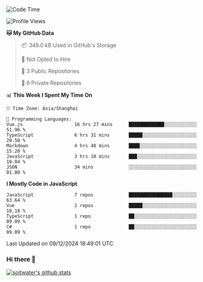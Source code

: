 <!--START_SECTION:waka-->
![Code Time](http://img.shields.io/badge/Code%20Time-4%2C355%20hrs%2030%20mins-blue)

![Profile Views](http://img.shields.io/badge/Profile%20Views-3-blue)

**🐱 My GitHub Data** 

> 📦 349.0 kB Used in GitHub's Storage 
 > 
> 🚫 Not Opted to Hire
 > 
> 📜 3 Public Repositories 
 > 
> 🔑 6 Private Repositories 
 > 
📊 **This Week I Spent My Time On** 

```text
🕑︎ Time Zone: Asia/Shanghai

💬 Programming Languages: 
Vue.js                   16 hrs 27 mins      █████████████░░░░░░░░░░░░   51.96 % 
TypeScript               6 hrs 31 mins       █████░░░░░░░░░░░░░░░░░░░░   20.58 % 
Markdown                 4 hrs 48 mins       ████░░░░░░░░░░░░░░░░░░░░░   15.20 % 
JavaScript               3 hrs 10 mins       ███░░░░░░░░░░░░░░░░░░░░░░   10.04 % 
JSON                     34 mins             ░░░░░░░░░░░░░░░░░░░░░░░░░   01.80 % 
```

**I Mostly Code in JavaScript** 

```text
JavaScript               7 repos             ████████████████░░░░░░░░░   63.64 % 
Vue                      2 repos             █████░░░░░░░░░░░░░░░░░░░░   18.18 % 
TypeScript               1 repo              ██░░░░░░░░░░░░░░░░░░░░░░░   09.09 % 
C#                       1 repo              ██░░░░░░░░░░░░░░░░░░░░░░░   09.09 % 
```




 Last Updated on 09/12/2024 18:49:01 UTC
<!--END_SECTION:waka-->

### Hi there 👋
[![soitwater's github stats](https://github-readme-stats.vercel.app/api?username=soitwater)](https://github.com/soitwater/github-readme-stats)
